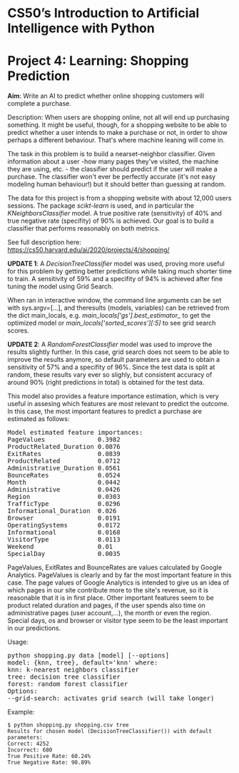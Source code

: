 # CS50’s Introduction to Artificial Intelligence with Python
# Project 4: Learning: Shopping Prediction

**Aim**: Write an AI to predict whether online shopping customers will complete a purchase.

Description: When users are shopping online, not all will end up purchasing something. 
It might be useful, though, for a shopping website to be able to predict whether a user 
intends to make a purchase or not, in order to show perhaps a different behaviour. That's 
where machine leaning will come in.

The task in this problem is to build a nearset-neighbor classifier. Given information 
about a user -how many pages they've visited, the machine they are using, etc. - the 
classifier should predict if the user will make a purchase. The classifier won't ever 
be perfectly accurate (it's not easy modeling human behaviour!) but it should better 
than guessing at random.

The data for this project is from a shopping website with about 12,000 users sessions.
The package *scikt-learn* is used, and in particular the *KNeighborsClassifier* model. 
A true positive rate (sensitivity) of 40% and true negative rate (specifity) of 90% is 
achieved. Our goal is to build a classifier that performs reasonably on both metrics.

See full description here: https://cs50.harvard.edu/ai/2020/projects/4/shopping/

**UPDATE 1**: A *DecisionTreeClassifier* model was used, proving more useful for this 
problem by getting better predictions while taking much shorter time to train. A sensitivity of 59% and 
a specifity of 94% is achieved after fine tuning the model using Grid Search.

When ran in interactive window, the command line arguments can be set with sys.argv=[...], 
and theresults (models, variables) can be retrieved from the dict main_locals, e.g. 
*main_locals['gs'].best_estimator_* to get the optimized model or *main_locals['sorted_scores'][:5]* 
to see grid search scores.

**UPDATE 2**: A *RandomForestClassifier* model was used to improve the results slightly further.
In this case, grid search does not seem to be able to improve the results anymore, so
default parameters are used to obtain a sensitivity of 57% and a specifity of 96%. Since
the test data is split at random, these results vary ever so slighly, but consistent
accuracy of around 90% (right predictions in total) is obtained for the test data.

This model also provides a feature importance estimation, which is very useful in
assesing which features are most relevant to predict the outcome. In this case, the
most important features to predict a purchase are estimated as follows:

<pre>
Model estimated feature importances:  
PageValues              0.3982  
ProductRelated_Duration 0.0876  
ExitRates               0.0839  
ProductRelated          0.0712  
Administrative_Duration 0.0561  
BounceRates             0.0524  
Month                   0.0442  
Administrative          0.0426  
Region                  0.0303  
TrafficType             0.0296  
Informational_Duration  0.026  
Browser                 0.0191  
OperatingSystems        0.0172  
Informational           0.0168  
VisitorType             0.0113  
Weekend                 0.01  
SpecialDay              0.0035  
</pre>

PageValues, ExitRates and BounceRates are values calculated by Google Analytics. PageValues
is clearly and by far the most important feature in this case. The page values of Google 
Analytics is intended to give us an idea of which pages in our site contribute more to 
the site's revenue, so it is reasonable that it is in first place. Other important features 
seem to be product related duration and pages, if the user spends also time on administrative
pages (user account,...), the month or even the region. Special days, os and browser or visitor
type seem to be the least important in our predictions.

Usage:
<pre>
python shopping.py data [model] [--options]  
model: {knn, tree}, default='knn' where:  
knn: k-nearest neighbors classifier  
tree: decision tree classifier  
forest: random forest classifier  
Options:  
--grid-search: activates grid search (will take longer)
</pre>

Example:
```
$ python shopping.py shopping.csv tree
Results for chosen model (DecisionTreeClassifier()) with default parameters:
Correct: 4252
Incorrect: 680
True Positive Rate: 60.24%
True Negative Rate: 90.89%
```
